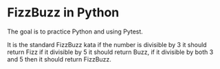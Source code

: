 # FizzBuzz in Python

The goal is  to practice Python and using Pytest.

It is the standard FizzBuzz kata if the number is divisible by 3 it should return
Fizz if it divisible by 5 it should return Buzz, if it divisible by both 3 and 5
then it should return FizzBuzz.
